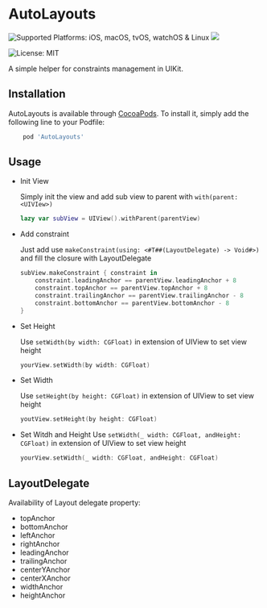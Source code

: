 # AutoLayouts
<img src="https://img.shields.io/badge/platforms-iOS%20-333333.svg" alt="Supported Platforms: iOS, macOS, tvOS, watchOS & Linux" />
<a href="https://cocoapods.org/pods/AutoLayouts" alt="AutoLayouts on CocoaPods" title="AutoLayouts on CocoaPods"><img src="https://img.shields.io/cocoapods/v/AutoLayouts.svg" /></a>

![License: MIT](https://img.shields.io/badge/License-MIT-yellow.svg)


</p>

A simple helper for constraints management in UIKit. 

## Installation 

AutoLayouts is available through [CocoaPods](https://cocoapods.org). To install
it, simply add the following line to your Podfile:

```ruby
    pod 'AutoLayouts'
```

## Usage

- Init View

    Simply init the view and add sub view to parent with `with(parent: <UIVIew>)`

    ```swift
    lazy var subView = UIView().withParent(parentView)
    ```

- Add constraint

  Just add use `makeConstraint(using: <#T##(LayoutDelegate) -> Void#>)` and fill the closure with LayoutDelegate

    ```swift
    subView.makeConstraint { constraint in
        constraint.leadingAnchor == parentView.leadingAnchor + 8
        constraint.topAnchor == parentView.topAnchor + 8
        constraint.trailingAnchor == parentView.trailingAnchor - 8
        constraint.bottomAnchor == parentView.bottomAnchor - 8
    }
    ```

- Set Height
    
    Use `setWidth(by width: CGFloat)` in extension of UIView to set view height
    ```swift
    yourView.setWidth(by width: CGFloat)
    ```
- Set Width

    Use `setHeight(by height: CGFloat)` in extension of UIView to set view height
    ```swift
    youtView.setHeight(by height: CGFloat)
    ```
- Set Witdh and Height
    Use `setWidth(_ width: CGFloat, andHeight: CGFloat)` in extension of UIView to set view height
    ```swift
    yourView.setWidth(_ width: CGFloat, andHeight: CGFloat)
    ```

## LayoutDelegate
Availability of Layout delegate property:
- topAnchor
- bottomAnchor
- leftAnchor
- rightAnchor
- leadingAnchor
- trailingAnchor
- centerYAnchor
- centerXAnchor
- widthAnchor
- heightAnchor

